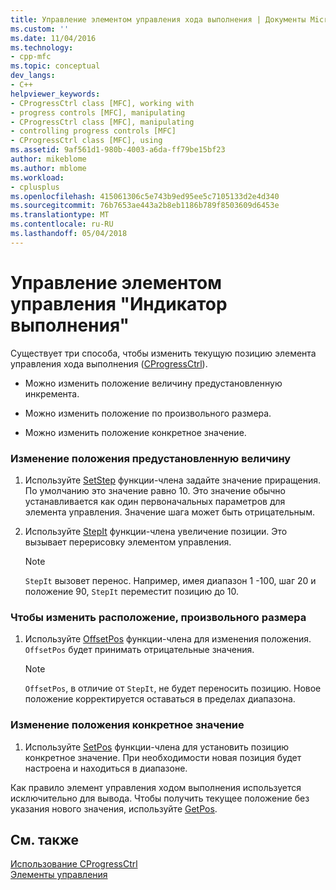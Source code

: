 ```yaml
---
title: Управление элементом управления хода выполнения | Документы Microsoft
ms.custom: ''
ms.date: 11/04/2016
ms.technology:
- cpp-mfc
ms.topic: conceptual
dev_langs:
- C++
helpviewer_keywords:
- CProgressCtrl class [MFC], working with
- progress controls [MFC], manipulating
- CProgressCtrl class [MFC], manipulating
- controlling progress controls [MFC]
- CProgressCtrl class [MFC], using
ms.assetid: 9af561d1-980b-4003-a6da-ff79be15bf23
author: mikeblome
ms.author: mblome
ms.workload:
- cplusplus
ms.openlocfilehash: 415061306c5e743b9ed95ee5c7105133d2e4d340
ms.sourcegitcommit: 76b7653ae443a2b8eb1186b789f8503609d6453e
ms.translationtype: MT
ms.contentlocale: ru-RU
ms.lasthandoff: 05/04/2018
---
```

# <a name="manipulating-the-progress-control"></a>Управление элементом управления "Индикатор выполнения"
Существует три способа, чтобы изменить текущую позицию элемента управления хода выполнения ([CProgressCtrl](../mfc/reference/cprogressctrl-class.md)).  
  
-   Можно изменить положение величину предустановленную инкремента.  
  
-   Можно изменить положение по произвольного размера.  
  
-   Можно изменить положение конкретное значение.  
  
### <a name="to-change-the-position-by-a-preset-amount"></a>Изменение положения предустановленную величину  
  
1.  Используйте [SetStep](../mfc/reference/cprogressctrl-class.md#setstep) функции-члена задайте значение приращения. По умолчанию это значение равно 10. Это значение обычно устанавливается как один первоначальных параметров для элемента управления. Значение шага может быть отрицательным.  
  
2.  Используйте [StepIt](../mfc/reference/cprogressctrl-class.md#stepit) функции-члена увеличение позиции. Это вызывает перерисовку элементом управления.  
  
    > [!NOTE]
    >  `StepIt` вызовет перенос. Например, имея диапазон 1 -100, шаг 20 и положение 90, `StepIt` переместит позицию до 10.  
  
### <a name="to-change-the-position-by-an-arbitrary-amount"></a>Чтобы изменить расположение, произвольного размера  
  
1.  Используйте [OffsetPos](../mfc/reference/cprogressctrl-class.md#offsetpos) функции-члена для изменения положения. `OffsetPos` будет принимать отрицательные значения.  
  
    > [!NOTE]
    >  `OffsetPos`, в отличие от `StepIt`, не будет переносить позицию. Новое положение корректируется оставаться в пределах диапазона.  
  
### <a name="to-change-the-position-to-a-specific-value"></a>Изменение положения конкретное значение  
  
1.  Используйте [SetPos](../mfc/reference/cprogressctrl-class.md#setpos) функции-члена для установить позицию конкретное значение. При необходимости новая позиция будет настроена и находиться в диапазоне.  
  
 Как правило элемент управления ходом выполнения используется исключительно для вывода. Чтобы получить текущее положение без указания нового значения, используйте [GetPos](../mfc/reference/cprogressctrl-class.md#getpos).  
  
## <a name="see-also"></a>См. также  
 [Использование CProgressCtrl](../mfc/using-cprogressctrl.md)   
 [Элементы управления](../mfc/controls-mfc.md)

